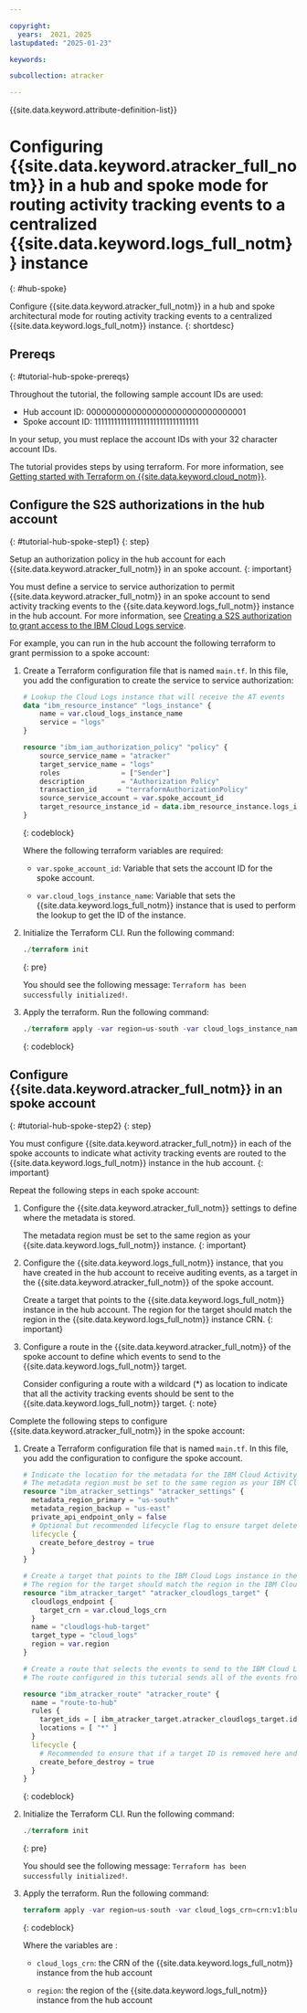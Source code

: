 ```yaml
---

copyright:
  years:  2021, 2025
lastupdated: "2025-01-23"

keywords:

subcollection: atracker

---
```


{{site.data.keyword.attribute-definition-list}}

# Configuring {{site.data.keyword.atracker_full_notm}} in a hub and spoke mode for routing activity tracking events to a centralized {{site.data.keyword.logs_full_notm}} instance
{: #hub-spoke}

Configure {{site.data.keyword.atracker_full_notm}} in a hub and spoke architectural mode for routing activity tracking events to a centralized {{site.data.keyword.logs_full_notm}} instance.
{: shortdesc}

## Prereqs
{: #tutorial-hub-spoke-prereqs}

Throughout the tutorial, the following sample account IDs are used:
-	Hub account ID: 00000000000000000000000000000001
-	Spoke account ID: 11111111111111111111111111111111

In your setup, you must replace the account IDs with your 32 character account IDs.

The tutorial provides steps by using terraform. For more information, see [Getting started with Terraform on {{site.data.keyword.cloud_notm}}](/docs/ibm-cloud-provider-for-terraform?topic=ibm-cloud-provider-for-terraform-getting-started).



## Configure the S2S authorizations in the hub account
{: #tutorial-hub-spoke-step1}
{: step}

Setup an authorization policy in the hub account for each {{site.data.keyword.atracker_full_notm}} in an spoke account.
{: important}

You must define a service to service authorization to permit {{site.data.keyword.atracker_full_notm}} in an spoke account to send activity tracking events to the {{site.data.keyword.logs_full_notm}} instance in the hub account. For more information, see [Creating a S2S authorization to grant access to the IBM Cloud Logs service](/docs/atracker?topic=atracker-iam-service-auth-logs).


For example, you can run in the hub account the following terraform to grant permission to a spoke account:

1. Create a Terraform configuration file that is named `main.tf`. In this file, you add the configuration to create the service to service authorization:

    ```terraform
    # Lookup the Cloud Logs instance that will receive the AT events
    data "ibm_resource_instance" "logs_instance" {
        name = var.cloud_logs_instance_name
        service = "logs"
    }

    resource "ibm_iam_authorization_policy" "policy" {
        source_service_name = "atracker"
        target_service_name = "logs"
        roles               = ["Sender"]
        description         = "Authorization Policy"
        transaction_id     = "terraformAuthorizationPolicy"
        source_service_account = var.spoke_account_id
        target_resource_instance_id = data.ibm_resource_instance.logs_instance.id
    }
    ```
    {: codeblock}

    Where the following terraform variables are required:

    - `var.spoke_account_id`: Variable that sets the account ID for the spoke account.

    -	`var.cloud_logs_instance_name`: Variable that sets the {{site.data.keyword.logs_full_notm}} instance that is used to perform the lookup to get the ID of the instance.

2. Initialize the Terraform CLI. Run the following command:

    ```terraform
    ./terraform init
    ```
    {: pre}

    You should see the following message: `Terraform has been successfully initialized!`.

3. Apply the terraform. Run the following command:

    ```terraform
    ./terraform apply -var region=us-south -var cloud_logs_instance_name=cloud-logs -var spoke_account_id=11111111111111111111111111111111
    ```
    {: codeblock}


## Configure {{site.data.keyword.atracker_full_notm}} in an spoke account
{: #tutorial-hub-spoke-step2}
{: step}


You must configure {{site.data.keyword.atracker_full_notm}} in each of the spoke accounts to indicate what activity tracking events are routed to the {{site.data.keyword.logs_full_notm}} instance in the hub account.
{: important}

Repeat the following steps in each spoke account:

1. Configure the {{site.data.keyword.atracker_full_notm}} settings to define where the metadata is stored.

    The metadata region must be set to the same region as your {{site.data.keyword.logs_full_notm}} instance.
    {: important}

2. Configure the {{site.data.keyword.logs_full_notm}} instance, that you have created in the hub account to receive auditing events, as a	target in the {{site.data.keyword.atracker_full_notm}} of the spoke account.

    Create a target that points to the {{site.data.keyword.logs_full_notm}} instance in the hub account. The region for the target should match the region in the {{site.data.keyword.logs_full_notm}} instance CRN.
    {: important}

3. Configure a route in the {{site.data.keyword.atracker_full_notm}} of the spoke account to define which events to send to the {{site.data.keyword.logs_full_notm}} target.

    Consider configuring a route with a wildcard (*) as location to indicate that all the activity tracking events should be sent to the {{site.data.keyword.logs_full_notm}} target.
    {: note}


Complete the following steps to configure {{site.data.keyword.atracker_full_notm}} in the spoke account:

1. Create a Terraform configuration file that is named `main.tf`. In this file, you add the configuration to configure the spoke account.

    ```terraform
    # Indicate the location for the metadata for the IBM Cloud Activity Tracker Event Routing configurations.
    # The metadata region must be set to the same region as your IBM Cloud Logs instance.
    resource "ibm_atracker_settings" "atracker_settings" {
      metadata_region_primary = "us-south"
      metadata_region_backup = "us-east"
      private_api_endpoint_only = false
      # Optional but recommended lifecycle flag to ensure target delete order is correct
      lifecycle {
        create_before_destroy = true
      }
    }

    # Create a target that points to the IBM Cloud Logs instance in the hub account.
    # The region for the target should match the region in the IBM Cloud Logs instance CRN.
    resource "ibm_atracker_target" "atracker_cloudlogs_target" {
      cloudlogs_endpoint {
        target_crn = var.cloud_logs_crn
      }
      name = "cloudlogs-hub-target"
      target_type = "cloud_logs"
      region = var.region
    }

    # Create a route that selects the events to send to the IBM Cloud Logs target
    # The route configured in this tutorial sends all of the events from the account to the target.

    resource "ibm_atracker_route" "atracker_route" {
      name = "route-to-hub"
      rules {
        target_ids = [ ibm_atracker_target.atracker_cloudlogs_target.id ]
        locations = [ "*" ]
      }
      lifecycle {
        # Recommended to ensure that if a target ID is removed here and destroyed in a plan, this is updated first
        create_before_destroy = true
      }
    }
    ```
    {: codeblock}

2. Initialize the Terraform CLI. Run the following command:

    ```terraform
    ./terraform init
    ```
    {: pre}

    You should see the following message: `Terraform has been successfully initialized!`.

3. Apply the terraform. Run the following command:

    ```terraform
    terraform apply -var region=us-south -var cloud_logs_crn=crn:v1:bluemix:public:logs:ca-tor:a/00000000000000000000000000000001:0908b3e3-b0cb-4630-a783-7a377c1cc61c::
    ```
    {: codeblock}

    Where the variables are :

    -	`cloud_logs_crn`: the CRN of the {{site.data.keyword.logs_full_notm}} instance from the hub account

    -	`region`: the region of the {{site.data.keyword.logs_full_notm}} instance from the hub account
